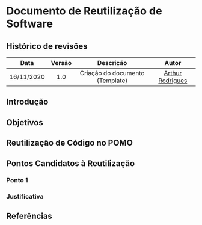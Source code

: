 # **Documento de Reutilização de Software**

## **Histórico de revisões**

|    Data    | Versão |            Descrição            |                      Autor                       |
| :--------: | :----: | :-----------------------------: | :----------------------------------------------: |
| 16/11/2020 |  1.0   | Criação do documento (Template) | [Arthur Rodrigues](https://github.com/arthurarp) |

## **Introdução**

## **Objetivos**

## **Reutilização de Código no POMO**

## **Pontos Candidatos à Reutilização**

### **Ponto 1**

### **Justificativa**

## **Referências**
